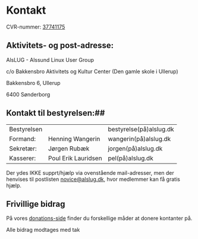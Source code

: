 # Kontakt #
CVR-nummer: [37741175](https://datacvr.virk.dk/data/visenhed?enhedstype=virksomhed&id=37741175&soeg=alslug&type=Alle)

## Aktivitets- og post-adresse: ##

AlsLUG - Alssund Linux User Group

c/o Bakkensbro Aktivitets og Kultur Center (Den gamle skole i Ullerup)

Bakkensbro 6, Ullerup

6400 Sønderborg

## Kontakt til bestyrelsen:##
<table>
<tr><td>  Bestyrelsen	</td><td>		              	      </td><td>   bestyrelse(på)alslug.dk	</td></tr>
<tr><td>  Formand:	  </td><td>   Henning Wangerin	    </td><td>   wangerin(på)alslug.dk		</td></tr>
<tr><td>  Sekretær:	  </td><td>   Jørgen Rubæk		      </td><td>   jorgen(på)alslug.dk		  </td></tr>
<tr><td>  Kasserer:	  </td><td>   Poul Erik Lauridsen	  </td><td>   pel(på)alslug.dk		    </td></tr>
</table>

Der ydes IKKE supprt/hjælp via ovenstående mail-adresser, men der henvises til postlisten novice@alslug.dk, hvor medlemmer kan få gratis hjælp.

## Frivillige bidrag ##
På vores [donations-side](/oekonomi/donationer.html) finder du forskellige måder at donere kontanter på.

Alle bidrag modtages med tak

